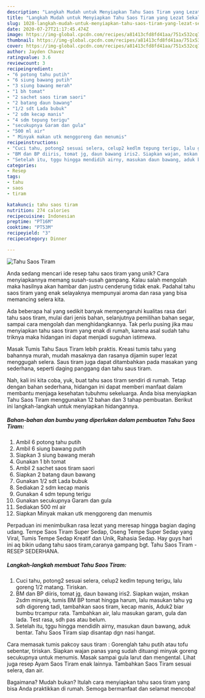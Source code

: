 ```yaml
---
description: "Langkah Mudah untuk Menyiapkan Tahu Saos Tiram yang Lezat Sekali"
title: "Langkah Mudah untuk Menyiapkan Tahu Saos Tiram yang Lezat Sekali"
slug: 1028-langkah-mudah-untuk-menyiapkan-tahu-saos-tiram-yang-lezat-sekali
date: 2020-07-27T21:17:45.474Z
image: https://img-global.cpcdn.com/recipes/a81413cfd8fd41aa/751x532cq70/tahu-saos-tiram-foto-resep-utama.jpg
thumbnail: https://img-global.cpcdn.com/recipes/a81413cfd8fd41aa/751x532cq70/tahu-saos-tiram-foto-resep-utama.jpg
cover: https://img-global.cpcdn.com/recipes/a81413cfd8fd41aa/751x532cq70/tahu-saos-tiram-foto-resep-utama.jpg
author: Jayden Chavez
ratingvalue: 3.6
reviewcount: 3
recipeingredient:
- "6 potong tahu putih"
- "6 siung bawang putih"
- "3 siung bawang merah"
- "1 bh tomat"
- "2 sachet saos tiram saori"
- "2 batang daun bawang"
- "1/2 sdt Lada bubuk"
- "2 sdm kecap manis"
- "4 sdm tepung terigu"
- "secukupnya Garam dan gula"
- "500 ml air"
- " Minyak makan utk menggoreng dan menumis"
recipeinstructions:
- "Cuci tahu, potong2 sesuai selera, celup2 kedlm tepung terigu, lalu goreng 1/2 matang. Tiriskan."
- "BM dan BP diiris, tomat jg, daun bawang iris2. Siapkan wajan, mskan 2sdm minyak, tumis BM BP tomat hingga harum, lalu masukan tahu yg sdh digoreng tadi, tambahkan saos tiram, kecap manis, Aduk2 biar bumbu trcampur rata. Tambahkan air, lalu masukan garam, gula dan lada. Test rasa, sdh pas atau belum."
- "Setelah itu, tggu hingga mendidih airny, masukan daun bawang, aduk bentar. Tahu Saos Tiram siap disantap dgn nasi hangat."
categories:
- Resep
tags:
- tahu
- saos
- tiram

katakunci: tahu saos tiram 
nutrition: 274 calories
recipecuisine: Indonesian
preptime: "PT16M"
cooktime: "PT53M"
recipeyield: "3"
recipecategory: Dinner

---
```



![Tahu Saos Tiram](https://img-global.cpcdn.com/recipes/a81413cfd8fd41aa/751x532cq70/tahu-saos-tiram-foto-resep-utama.jpg)

Anda sedang mencari ide resep tahu saos tiram yang unik? Cara menyiapkannya memang susah-susah gampang. Kalau salah mengolah maka hasilnya akan hambar dan justru cenderung tidak enak. Padahal tahu saos tiram yang enak selayaknya mempunyai aroma dan rasa yang bisa memancing selera kita.

Ada beberapa hal yang sedikit banyak mempengaruhi kualitas rasa dari tahu saos tiram, mulai dari jenis bahan, selanjutnya pemilihan bahan segar, sampai cara mengolah dan menghidangkannya. Tak perlu pusing jika mau menyiapkan tahu saos tiram yang enak di rumah, karena asal sudah tahu triknya maka hidangan ini dapat menjadi suguhan istimewa.

Masak Tumis Tahu Saus Tiram lebih praktis. Kreasi tumis tahu yang bahannya murah, mudah masaknya dan rasanya dijamin super lezat menggugah selera. Saus tiram juga dapat ditambahkan pada masakan yang sederhana, seperti daging panggang dan tahu saus tiram.


Nah, kali ini kita coba, yuk, buat tahu saos tiram sendiri di rumah. Tetap dengan bahan sederhana, hidangan ini dapat memberi manfaat dalam membantu menjaga kesehatan tubuhmu sekeluarga. Anda bisa menyiapkan Tahu Saos Tiram menggunakan 12 bahan dan 3 tahap pembuatan. Berikut ini langkah-langkah untuk menyiapkan hidangannya.

<!--inarticleads1-->

##### Bahan-bahan dan bumbu yang diperlukan dalam pembuatan Tahu Saos Tiram:

1. Ambil 6 potong tahu putih
1. Ambil 6 siung bawang putih
1. Siapkan 3 siung bawang merah
1. Gunakan 1 bh tomat
1. Ambil 2 sachet saos tiram saori
1. Siapkan 2 batang daun bawang
1. Gunakan 1/2 sdt Lada bubuk
1. Sediakan 2 sdm kecap manis
1. Gunakan 4 sdm tepung terigu
1. Gunakan secukupnya Garam dan gula
1. Sediakan 500 ml air
1. Siapkan  Minyak makan utk menggoreng dan menumis


Perpaduan ini menimbulkan rasa lezat yang meresap hingga bagian daging udang. Tempe Saos Tiram Super Sedap, Oseng Tempe Super Sedap yang Viral, Tumis Tempe Sedap Kreatif dan Unik, Rahasia Sedap. Hay guys hari ini aq bikin udang tahu saos tiram,caranya gampang bgt. Tahu Saos Tiram - RESEP SEDERHANA. 

<!--inarticleads2-->

##### Langkah-langkah membuat Tahu Saos Tiram:

1. Cuci tahu, potong2 sesuai selera, celup2 kedlm tepung terigu, lalu goreng 1/2 matang. Tiriskan.
1. BM dan BP diiris, tomat jg, daun bawang iris2. Siapkan wajan, mskan 2sdm minyak, tumis BM BP tomat hingga harum, lalu masukan tahu yg sdh digoreng tadi, tambahkan saos tiram, kecap manis, Aduk2 biar bumbu trcampur rata. Tambahkan air, lalu masukan garam, gula dan lada. Test rasa, sdh pas atau belum.
1. Setelah itu, tggu hingga mendidih airny, masukan daun bawang, aduk bentar. Tahu Saos Tiram siap disantap dgn nasi hangat.


Cara memasak tumis pakcoy saus tiram : Gorenglah tahu putih atau tofu sebentar, tiriskan. Siapkan wajan panas yang sudah dituangi minyak goreng secukupnya untuk menumis. Masak sampai gula larut dan mengental. Lihat juga resep Ayam Saos Tiram enak lainnya. Tambahkan Saos Tiram sesuai selera, dan air. 

Bagaimana? Mudah bukan? Itulah cara menyiapkan tahu saos tiram yang bisa Anda praktikkan di rumah. Semoga bermanfaat dan selamat mencoba!
